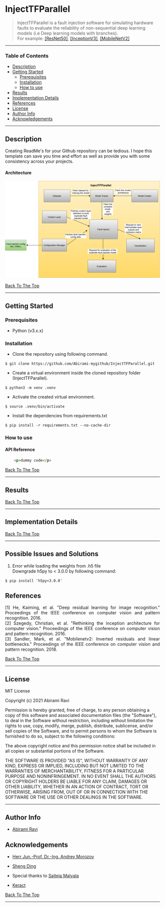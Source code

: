 # InjectTFParallel


> InjectTFParallel is a fault injection software for simulating hardware faults to evaluate the reliability of non-sequential deep learning models (i.e Deep learning models with branches). <br />
For example: [[ResNet50]](#1), [[InceptionV3]](#2), [[MobileNetV2]](#3)
---

### Table of Contents

- [Description](#description)
- [Getting Started](#getting-started)
    - [Prerequisites](#prerequisites)
    - [Installation](#installation)
    - [How to use](#how-to-use)
- [Results](#results)
- [Implementation Details](#implementation-details)
- [References](#references)
- [License](#license)
- [Author Info](#author-info)
- [Acknowledgements](#acknowledgements)

---

## Description

Creating ReadMe's for your Github repository can be tedious.  I hope this template can save you time and effort as well as provide you with some consistency across your projects.

#### Architecture

![Software Architecture](https://github.com/Abirami-mygithub/InjectTFParallel/blob/main/Project_Images/architecture.png)

[Back To The Top](#InjectTFParallel)

---

## Getting Started

### Prerequisites
- Python (v3.x.x)

### Installation
- Clone the repository using following command.
```
$ git clone https://github.com/Abirami-mygithub/InjectTFParallel.git
```
- Create a virtual environment inside the cloned repository folder (InjectTFParallel).
```
$ python3 -m venv .venv
```
- Activate the created virtual environment.
```
$ source .venv/bin/activate
```
- Install the dependencies from requirements.txt
```
$ pip install -r requirements.txt --no-cache-dir
```
### How to use



#### API Reference

```html
    <p>dummy code</p>
```
[Back To The Top](#read-me-template)

---

## Results

[Back To The Top](#InjectTFParallel)

---

## Implementation Details

[Back To The Top](#InjectTFParallel)

---
## Possible Issues and Solutions

1. Error while loading the weights from .h5 file <br />
Downgrade h5py to < 3.0.0 by following command:
```
$ pip install 'h5py<3.0.0'
```
## References
<div style="text-align: justify">
<a id="1">[1]</a>  He, Kaiming, et al. "Deep residual learning for image recognition." Proceedings of the IEEE conference on computer vision and pattern recognition. 2016. <br />
<a id="2">[2]</a>  Szegedy, Christian, et al. "Rethinking the inception architecture for computer vision." Proceedings of the IEEE conference on computer vision and pattern recognition. 2016. <br />
<a id="3">[3]</a>  Sandler, Mark, et al. "Mobilenetv2: Inverted residuals and linear bottlenecks." Proceedings of the IEEE conference on computer vision and pattern recognition. 2018.
</div>


[Back To The Top](#InjectTFParallel)

---

## License

MIT License

Copyright (c) 2021 Abirami Ravi

Permission is hereby granted, free of charge, to any person obtaining a copy
of this software and associated documentation files (the "Software"), to deal
in the Software without restriction, including without limitation the rights
to use, copy, modify, merge, publish, distribute, sublicense, and/or sell
copies of the Software, and to permit persons to whom the Software is
furnished to do so, subject to the following conditions:

The above copyright notice and this permission notice shall be included in all
copies or substantial portions of the Software.

THE SOFTWARE IS PROVIDED "AS IS", WITHOUT WARRANTY OF ANY KIND, EXPRESS OR
IMPLIED, INCLUDING BUT NOT LIMITED TO THE WARRANTIES OF MERCHANTABILITY,
FITNESS FOR A PARTICULAR PURPOSE AND NONINFRINGEMENT. IN NO EVENT SHALL THE
AUTHORS OR COPYRIGHT HOLDERS BE LIABLE FOR ANY CLAIM, DAMAGES OR OTHER
LIABILITY, WHETHER IN AN ACTION OF CONTRACT, TORT OR OTHERWISE, ARISING FROM,
OUT OF OR IN CONNECTION WITH THE SOFTWARE OR THE USE OR OTHER DEALINGS IN THE
SOFTWARE.

---

## Author Info

- [Abirami Ravi](https://www.linkedin.com/in/abiramiravi/)


## Acknowledgements

- [Herr Jun.-Prof. Dr.-Ing. Andrey Morozov](andrey.morozov@ias.uni-stuttgart.de)

- [Sheng Ding](sheng.ding@ias.uni-stuttgart.de)

- Special thanks to [Saiteja Malyala](linkedin.com/in/msaiteja)

- [Keract](https://github.com/philipperemy/keract/blob/master/README.md)

[Back To The Top](#read-me-template)

---
